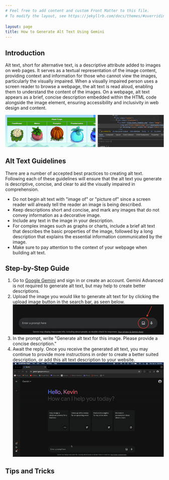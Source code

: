 ```yaml
---
# Feel free to add content and custom Front Matter to this file.
# To modify the layout, see https://jekyllrb.com/docs/themes/#overriding-theme-defaults

layout: page
title: How to Generate Alt Text Using Gemini
---
```


## **Introduction**
Alt text, short for alternative text, is a descriptive attribute added to images on web pages. It serves as a textual representation of the image content, providing context and information for those who cannot view the images, particularly the visually impaired. When a visually impaired person uses a screen reader to browse a webpage, the alt text is read aloud, enabling them to understand the content of the images. On a webpage, alt text appears as a brief, concise description embedded within the HTML code alongside the image element, ensuring accessibility and inclusivity in web design and content.

![image](images/examplealt.PNG)

## **Alt Text Guidelines**
There are a number of accepted best practices to creating alt text. Following each of these guidelines will ensure that the alt text you generate is descriptive, concise, and clear to aid the visually impaired in comprehension.
- Do not begin alt text with "image of" or "picture of" since a screen reader will already tell the reader an image is being described.
- Keep descriptions short and concise, and mark any images that do not convey information as a decorative image.
- Include any text in the image in your description.
- For complex images such as graphs or charts, include a brief alt text that describes the basic properties of the image, followed by a long description that explains the essential information communicated by the image.
- Make sure to pay attention to the context of your webpage when building alt text.

## **Step-by-Step Guide**
1. Go to [Google Gemini](gemini.google.com) and sign in or create an account. Gemini Advanced is not required to generate alt text, but may help to create better descriptions.
2. Upload the image you would like to generate alt text for by clicking the upload image button in the search bar, as seen below.
![step2](images/step2.png)
3. In the prompt, write "Generate alt text for this image. Please provide a concise description."
4. Await the reply. Once you receive the generated alt text, you may continue to provide more instructions in order to create a better suited description, or add this alt text description to your website.  
![geminigif](images/gemini.gif)

## **Tips and Tricks**
